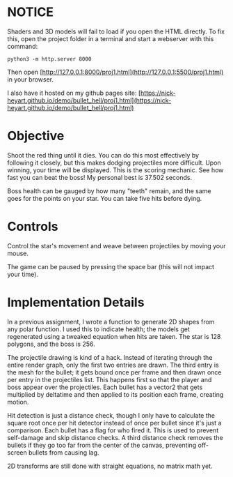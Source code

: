 # NOTICE
Shaders and 3D models will fail to load if you open the HTML directly. To fix this, open the project
folder in a terminal and start a webserver with this command:
```
python3 -m http.server 8000
```
Then open [http://127.0.0.1:8000/proj1.html](http://127.0.0.1:5500/proj1.html) in your browser.

I also have it hosted on my github pages site:
[https://nick-heyart.github.io/demo/bullet_hell/proj1.html](https://nick-heyart.github.io/demo/bullet_hell/proj1.html)

# Objective

Shoot the red thing until it dies. You can do this most effectively by following it closely, but
this makes dodging projectiles more difficult. Upon winning, your time will be displayed. This is
the scoring mechanic. See how fast you can beat the boss! My personal best is 37.502 seconds.

Boss health can be gauged by how many "teeth" remain, and the same goes for the points on your star.
You can take five hits before dying.

# Controls

Control the star's movement and weave between projectiles by moving your mouse.

The game can be paused by pressing the space bar (this will not impact your time).

# Implementation Details

In a previous assignment, I wrote a function to generate 2D shapes from any polar function. I used
this to indicate health; the models get regenerated using a tweaked equation when hits are taken.
The star is 128 polygons, and the boss is 256.

The projectile drawing is kind of a hack. Instead of iterating through the entire render graph, only
the first two entries are drawn. The third entry is the mesh for the bullet; it gets bound once per
frame and then drawn once per entry in the projectiles list. This happens first so that the player
and boss appear over the projectiles. Each bullet has a vector2 that gets multiplied by deltatime
and then applied to its position each frame, creating motion.

Hit detection is just a distance check, though I only have to calculate the square root once per
hit detector instead of once per bullet since it's just a comparison. Each bullet has a flag for who
fired it. This is used to prevent self-damage and skip distance checks. A third distance check
removes the bullets if they go too far from the center of the canvas, preventing off-screen bullets
from causing lag. 

2D transforms are still done with straight equations, no matrix math yet. 
